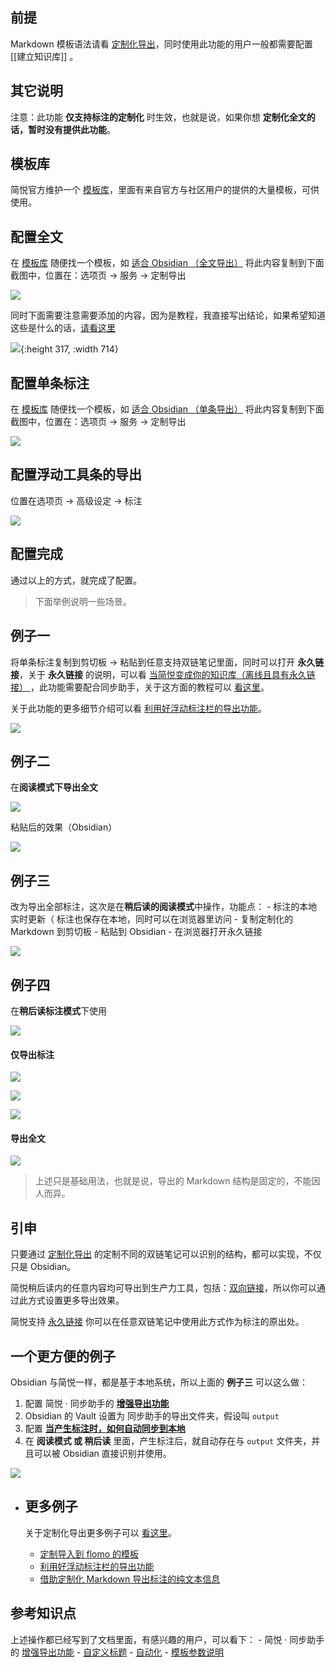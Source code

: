 ## 前提

Markdown 模板语法请看 [定制化导出](http://ksria.com/simpread/docs/#/%E5%AE%9A%E5%88%B6%E5%8C%96%E5%AF%BC%E5%87%BA?id=markdown)，同时使用此功能的用户一般都需要配置 [[建立知识库]] 。
## 其它说明

注意：此功能 **仅支持标注的定制化** 时生效，也就是说，如果你想 **定制化全文的话，暂时没有提供此功能**。
## 模板库

简悦官方维护一个 [模板库](https://github.com/Kenshin/simpread/discussions/2153)，里面有来自官方与社区用户的提供的大量模板，可供使用。
## 配置全文
  
  在 [模板库](https://github.com/Kenshin/simpread/discussions/2153) 随便找一个模板，如 [适合 Obsidian （全文导出）](https://github.com/Kenshin/simpread/discussions/2153#discussioncomment-756801) 将此内容复制到下面截图中，位置在：选项页 → 服务 → 定制导出
  
  ![](https://user-images.githubusercontent.com/81074/119213221-20caa180-baf0-11eb-9a50-af9c8ba8e0fd.png#crop=0&crop=0&crop=1&crop=1&id=df5fA&originHeight=804&originWidth=2168&originalType=binary&ratio=1&rotation=0&showTitle=false&status=done&style=none&title=)
  
  同时下面需要注意需要添加的内容，因为是教程，我直接写出结论，如果希望知道这些是什么的话，[请看这里](http://ksria.com/simpread/docs/#/%E5%AE%9A%E5%88%B6%E5%8C%96%E5%AF%BC%E5%87%BA?id=%e5%85%b6%e5%ae%83%e7%9a%84%e4%b8%80%e4%ba%9b%e5%ae%9a%e5%88%b6)
  
  ![](https://user-images.githubusercontent.com/81074/119213379-31c7e280-baf1-11eb-9645-23a7ed6877f0.png#crop=0&crop=0&crop=1&crop=1&id=RNZWA&originHeight=362&originWidth=835&originalType=binary&ratio=1&rotation=0&showTitle=false&status=done&style=none&title=){:height 317, :width 714}
## 配置单条标注

在 [模板库](https://github.com/Kenshin/simpread/discussions/2153) 随便找一个模板，如 [适合 Obsidian （单条导出）](https://github.com/Kenshin/simpread/discussions/2153#discussioncomment-757014) 将此内容复制到下面截图中，位置在：选项页 → 服务 → 定制导出

![](https://user-images.githubusercontent.com/81074/119213431-8f5c2f00-baf1-11eb-87d5-82d9c5ce270b.png#crop=0&crop=0&crop=1&crop=1&id=kl10G&originHeight=504&originWidth=2015&originalType=binary&ratio=1&rotation=0&showTitle=false&status=done&style=none&title=)
## 配置浮动工具条的导出

位置在选项页 → 高级设定 → 标注

![](https://user-images.githubusercontent.com/81074/123213551-b47cfc80-d4f8-11eb-97c6-da0036852943.png#crop=0&crop=0&crop=1&crop=1&id=GtUcG&originHeight=880&originWidth=1294&originalType=binary&ratio=1&rotation=0&showTitle=false&status=done&style=none&title=)
## 配置完成

通过以上的方式，就完成了配置。

> 下面举例说明一些场景。

## 例子一

将单条标注复制到剪切板 → 粘贴到任意支持双链笔记里面，同时可以打开 **永久链接**，关于 **永久链接** 的说明，可以看 [当简悦变成你的知识库（离线且具有永久链接） ](https://github.com/Kenshin/simpread/discussions/2221)，此功能需要配合同步助手，关于这方面的教程可以 [看这里](https://github.com/Kenshin/simpread/discussions/2147)。

关于此功能的更多细节介绍可以看 [利用好浮动标注栏的导出功能](https://github.com/Kenshin/simpread/discussions/1851)。

![](https://user-images.githubusercontent.com/81074/119213824-a9e3d780-baf4-11eb-8be2-eb4fc68a03c6.gif#crop=0&crop=0&crop=1&crop=1&id=sUXqa&originHeight=980&originWidth=2034&originalType=binary&ratio=1&rotation=0&showTitle=false&status=done&style=none&title=)
## 例子二

在**阅读模式下导出全文**

![](https://user-images.githubusercontent.com/81074/123214443-cd39e200-d4f9-11eb-8a95-482adfad0ddd.png#crop=0&crop=0&crop=1&crop=1&id=dDfW8&originHeight=912&originWidth=543&originalType=binary&ratio=1&rotation=0&showTitle=false&status=done&style=none&title=)

粘贴后的效果（Obsidian）

![](https://user-images.githubusercontent.com/81074/123214498-e2167580-d4f9-11eb-9720-228337a0fbd4.png#crop=0&crop=0&crop=1&crop=1&id=RwLlT&originHeight=898&originWidth=701&originalType=binary&ratio=1&rotation=0&showTitle=false&status=done&style=none&title=)
## 例子三

改为导出全部标注，这次是在**稍后读的阅读模式**中操作，功能点：
	- 标注的本地实时更新（ 标注也保存在本地，同时可以在浏览器里访问
	- 复制定制化的 Markdown 到剪切板
	- 粘贴到 Obsidian
	- 在浏览器打开永久链接
	  
![](https://user-images.githubusercontent.com/81074/119214454-8cfdd300-baf9-11eb-975d-2ae9298c3714.gif#crop=0&crop=0&crop=1&crop=1&id=j80mG&originHeight=962&originWidth=2052&originalType=binary&ratio=1&rotation=0&showTitle=false&status=done&style=none&title=)
## 例子四

在**稍后读标注模式**下使用

![](https://user-images.githubusercontent.com/81074/123214829-46d1d000-d4fa-11eb-8b03-05419a8d8fd1.png#crop=0&crop=0&crop=1&crop=1&id=VFxrL&originHeight=465&originWidth=483&originalType=binary&ratio=1&rotation=0&showTitle=false&status=done&style=none&title=)
#### **仅导出标注**

![](https://user-images.githubusercontent.com/81074/123215063-8e585c00-d4fa-11eb-8a83-249065524155.png#crop=0&crop=0&crop=1&crop=1&id=c4lRH&originHeight=411&originWidth=1253&originalType=binary&ratio=1&rotation=0&showTitle=false&status=done&style=none&title=)

![](https://user-images.githubusercontent.com/81074/123215158-af20b180-d4fa-11eb-947a-d9f6d6965025.png#crop=0&crop=0&crop=1&crop=1&id=trFV0&originHeight=339&originWidth=681&originalType=binary&ratio=1&rotation=0&showTitle=false&status=done&style=none&title=)

![](https://user-images.githubusercontent.com/81074/123215119-a203c280-d4fa-11eb-8f5b-24dccac6df6f.png#crop=0&crop=0&crop=1&crop=1&id=Jtp5V&originHeight=384&originWidth=728&originalType=binary&ratio=1&rotation=0&showTitle=false&status=done&style=none&title=)
#### **导出全文**

![](https://user-images.githubusercontent.com/81074/123215002-77196e80-d4fa-11eb-8929-e58871bf87c2.png#crop=0&crop=0&crop=1&crop=1&id=XJYly&originHeight=692&originWidth=1303&originalType=binary&ratio=1&rotation=0&showTitle=false&status=done&style=none&title=)

> 上述只是基础用法，也就是说，导出的 Markdown 结构是固定的，不能因人而异。
## 引申

只要通过 [定制化导出](http://ksria.com/simpread/docs/#/%E5%AE%9A%E5%88%B6%E5%8C%96%E5%AF%BC%E5%87%BA?id=markdown) 的定制不同的双链笔记可以识别的结构，都可以实现，不仅只是 Obsidian。

简悦稍后读内的任意内容均可导出到生产力工具，包括：[双向链接](http://ksria.com/simpread/docs/#/%E7%A8%8D%E5%90%8E%E8%AF%BB-%E5%A4%9A%E7%A7%8D%E5%B8%83%E5%B1%80?id=%e5%8f%8c%e5%90%91%e9%93%be%e6%8e%a5)，所以你可以通过此方式设置更多导出效果。

简悦支持 [永久链接](https://github.com/Kenshin/simpread/discussions/3188) 你可以在任意双链笔记中使用此方式作为标注的原出处。
## 一个更方便的例子

Obsidian 与简悦一样，都是基于本地系统，所以上面的 **例子三** 可以这么做：

1.  配置 简悦 · 同步助手的 [**增强导出功能**](http://ksria.com/simpread/docs/#/Sync?id=%e5%af%bc%e5%87%ba%e6%9c%8d%e5%8a%a1) 
2.  Obsidian 的 Vault 设置为 同步助手的导出文件夹，假设叫 `output` 
3.  配置 [**当产生标注时，如何自动同步到本地**](https://github.com/Kenshin/simpread/discussions/2220) 
4.  在 **阅读模式 或 稍后读** 里面，产生标注后，就自动存在与 `output` 文件夹，并且可以被 Obsidian 直接识别并使用。 

![](https://user-images.githubusercontent.com/81074/119214696-43ae8300-bafb-11eb-8a3d-876a624eb68a.png#crop=0&crop=0&crop=1&crop=1&id=kj9U6&originHeight=810&originWidth=1011&originalType=binary&ratio=1&rotation=0&showTitle=false&status=done&style=none&title=)
- ## 更多例子
  
  关于定制化导出更多例子可以 [看这里](https://github.com/Kenshin/simpread/discussions?discussions_q=label%3Amdtemplate)。
	- [定制导入到 flomo 的模板](https://github.com/Kenshin/simpread/discussions/2275)
	- [利用好浮动标注栏的导出功能](https://github.com/Kenshin/simpread/discussions/1851)
	- [借助定制化 Markdown 导出标注的纯文本信息](https://github.com/Kenshin/simpread/discussions/2277)
## 参考知识点

上述操作都已经写到了文档里面，有感兴趣的用户，可以看下：
	- 简悦 · 同步助手的 [增强导出功能](http://ksria.com/simpread/docs/#/Sync?id=%e5%af%bc%e5%87%ba%e6%9c%8d%e5%8a%a1)
	- [自定义标题](http://ksria.com/simpread/docs/#/%E5%AE%9A%E5%88%B6%E5%8C%96%E5%AF%BC%E5%87%BA?id=%e8%87%aa%e5%ae%9a%e4%b9%89%e5%af%bc%e5%87%ba%e6%a0%87%e9%a2%98)
	- [自动化](http://ksria.com/simpread/docs/#/%E8%87%AA%E5%8A%A8%E5%8C%96)
	- [模板参数说明](http://ksria.com/simpread/docs/#/%E5%AE%9A%E5%88%B6%E5%8C%96%E5%AF%BC%E5%87%BA?id=markdown)